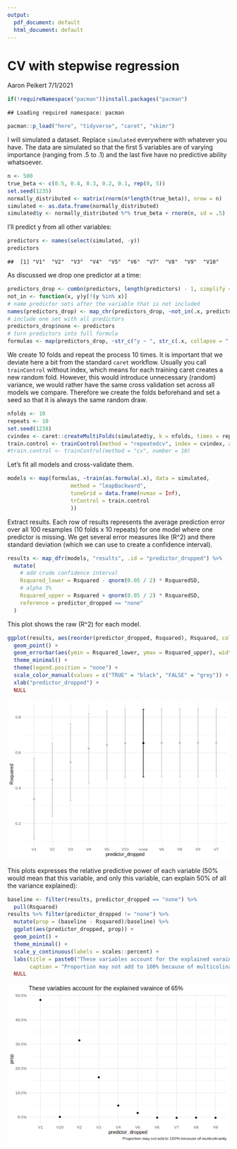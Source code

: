 ```yaml
---
output:
  pdf_document: default
  html_document: default
---
```

CV with stepwise regression
================
Aaron Peikert
7/1/2021

<!-- README.md is generated from README.Rmd. Please edit that file -->

``` r
if(!requireNamespace("pacman"))install.packages("pacman")
```

    ## Loading required namespace: pacman

``` r
pacman::p_load("here", "tidyverse", "caret", "skimr")
```

I will simulated a dataset. Replace `simulated` everywhere with whatever
you have. The data are simulated so that the first 5 variables are of
varying importance (ranging from .5 to .1) and the last five have no
predictive ability whatsoever.

``` r
n <- 500
true_beta <- c(0.5, 0.4, 0.3, 0.2, 0.1, rep(0, 5))
set.seed(1235)
normally_distributed <- matrix(rnorm(n*length(true_beta)), nrow = n)
simulated <- as.data.frame(normally_distributed)
simulated$y <- normally_distributed %*% true_beta + rnorm(n, sd = .5)
```

I’ll predict y from all other variables:

``` r
predictors <- names(select(simulated, -y))
predictors
```

    ##  [1] "V1"  "V2"  "V3"  "V4"  "V5"  "V6"  "V7"  "V8"  "V9"  "V10"

As discussed we drop one predictor at a time:

``` r
predictors_drop <- combn(predictors, length(predictors) - 1, simplify = FALSE)
not_in <- function(x, y)y[!(y %in% x)]
# name predictor sets after the variable that is not included
names(predictors_drop) <- map_chr(predictors_drop, ~not_in(.x, predictors))
# include one set with all predictors
predictors_drop$none <- predictors
# turn predictors into full formula
formulas <- map(predictors_drop, ~str_c("y ~ ", str_c(.x, collapse = " + ")))
```

We create 10 folds and repeat the process 10 times. It is important that
we deviate here a bit from the standard `caret` workflow. Usually you
call `trainControl` without index, which means for each training caret
creates a new random fold. However, this would introduce unnecessary
(random) variance, we would rather have the same cross validation set
across all models we compare. Therefore we create the folds beforehand
and set a seed so that it is always the same random draw.

``` r
nfolds <- 10
repeats <- 10
set.seed(1238)
cvindex <- caret::createMultiFolds(simulated$y, k = nfolds, times = repeats)
train.control <- trainControl(method = "repeatedcv", index = cvindex, allowParallel = TRUE, repeats = repeats)
#train.control <- trainControl(method = "cv", number = 10)
```

Let’s fit all models and cross-validate them.

``` r
models <- map(formulas, ~train(as.formula(.x), data = simulated,
                    method = "leapBackward",
                    tuneGrid = data.frame(nvmax = Inf),
                    trControl = train.control
                    ))
```

Extract results. Each row of results represents the average prediction
error over all 100 resamples (10 folds x 10 repeats) for one model where
one predictor is missing. We get several error measures like \(R^2\) and
there standard deviation (which we can use to create a confidence
interval).

``` r
results <- map_dfr(models, "results", .id = "predictor_dropped") %>%
  mutate(
    # add crude confidence interval
    Rsquared_lower = Rsquared - qnorm(0.05 / 2) * RsquaredSD,
    # alpha 5%
    Rsquared_upper = Rsquared + qnorm(0.05 / 2) * RsquaredSD,
    reference = predictor_dropped == "none"
  )
```

This plot shows the raw \(R^2\) for each model.

``` r
ggplot(results, aes(reorder(predictor_dropped, Rsquared), Rsquared, color = reference)) +
  geom_point() +
  geom_errorbar(aes(ymin = Rsquared_lower, ymax = Rsquared_upper), width = .1) +
  theme_minimal() +
  theme(legend.position = "none") +
  scale_color_manual(values = c("TRUE" = "black", "FALSE" = "grey")) +
  xlab("predictor_dropped") +
  NULL
```

![](README_files/figure-gfm/unnamed-chunk-8-1.png)<!-- -->

This plots expresses the relative predictive power of each variable (50%
would mean that this variable, and only this variable, can explain 50%
of all the variance explained):

``` r
baseline <- filter(results, predictor_dropped == "none") %>% 
  pull(Rsquared)
results %>% filter(predictor_dropped != "none") %>% 
  mutate(prop = (baseline - Rsquared)/baseline) %>% 
  ggplot(aes(predictor_dropped, prop)) +
  geom_point() +
  theme_minimal() +
  scale_y_continuous(labels = scales::percent) +
  labs(title = paste0("These variables account for the explained varaince of ", round(baseline*100), "%"),
       caption = "Proportion may not add to 100% because of multicolinarity.") +
  NULL
```

![](README_files/figure-gfm/unnamed-chunk-9-1.png)<!-- -->
